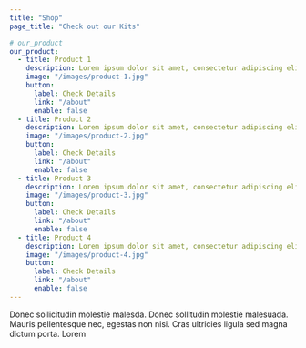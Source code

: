```yaml
---
title: "Shop"
page_title: "Check out our Kits"

# our_product
our_product:
  - title: Product 1
    description: Lorem ipsum dolor sit amet, consectetur adipiscing elit. Morbi egestas Werat viverra id et aliquet. vulputate egestas sollicitudin.
    image: "/images/product-1.jpg"
    button:
      label: Check Details
      link: "/about"
      enable: false
  - title: Product 2
    description: Lorem ipsum dolor sit amet, consectetur adipiscing elit. Morbi egestas Werat viverra id et aliquet. vulputate egestas sollicitudin.
    image: "/images/product-2.jpg"
    button:
      label: Check Details
      link: "/about"
      enable: false
  - title: Product 3
    description: Lorem ipsum dolor sit amet, consectetur adipiscing elit. Morbi egestas Werat viverra id et aliquet. vulputate egestas sollicitudin.
    image: "/images/product-3.jpg"
    button:
      label: Check Details
      link: "/about"
      enable: false
  - title: Product 4
    description: Lorem ipsum dolor sit amet, consectetur adipiscing elit. Morbi egestas Werat viverra id et aliquet. vulputate egestas sollicitudin.
    image: "/images/product-4.jpg"
    button:
      label: Check Details
      link: "/about"
      enable: false
---
```

Donec sollicitudin molestie malesda. Donec sollitudin molestie malesuada. Mauris pellentesque nec, egestas non nisi. Cras ultricies ligula sed magna dictum porta. Lorem
